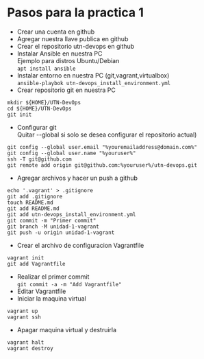 # Pasos para la practica 1
* Crear una cuenta en github  
* Agregar nuestra llave publica en github  
* Crear el repositorio utn-devops en github  
* Instalar Ansible en nuestra PC  
Ejemplo para distros Ubuntu/Debian  
`apt install ansible`
* Instalar entorno en nuestra PC (git,vagrant,virtualbox)  
`ansible-playbok utn-devops_install_environment.yml`
* Crear repositorio git en nuestra PC  
```
mkdir ${HOME}/UTN-DevOps
cd ${HOME}/UTN-DevOps
git init
```
* Configurar git  
Quitar --global si solo se desea configurar el repositorio actual)  
```
git config --global user.email "%youremailaddress@domain.com%"
git config --global user.name "%youruser%"
ssh -T git@github.com
git remote add origin git@github.com:%youruser%/utn-devops.git
```

* Agregar archivos y hacer un push a github  
```
echo '.vagrant' > .gitignore
git add .gitignore
touch README.md
git add README.md
git add utn-devops_install_environment.yml
git commit -m "Primer commit"
git branch -M unidad-1-vagrant
git push -u origin unidad-1-vagrant
```
* Crear el archivo de configuracion Vagrantfile  
```
vagrant init
git add Vagrantfile
```
* Realizar el primer commit  
`git commit -a -m "Add Vagrantfile"`
* Editar Vagrantfile  
* Iniciar la maquina virtual  
```
vagrant up
vagrant ssh
```
* Apagar maquina virtual y destruirla  
```
vagrant halt
vagrant destroy
```
